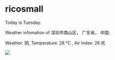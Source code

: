 # ricosmall

Today is Tuesday.

Weather infomation of 深圳市南山区， 广东省， 中国: 

Weather: 阴, Temperature: 28 ℃ , Air Index: 26 优

<img src="https://github-readme-stats.vercel.app/api?username=ricosmall&show_icons=true" />
